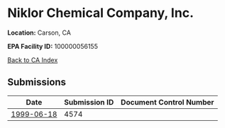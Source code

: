 # Niklor Chemical Company, Inc.

**Location:** Carson, CA

**EPA Facility ID:** 100000056155

[Back to CA Index](../../index.md)

## Submissions

| Date | Submission ID | Document Control Number |
|------|--------------|-------------------------|
| [1999-06-18](submissions/4574.md) | 4574 |  |
